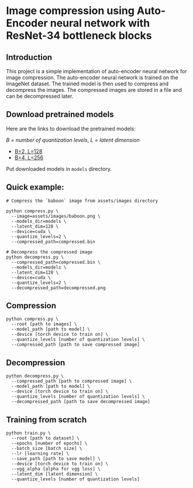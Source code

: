 # Image compression using Auto-Encoder neural network with ResNet-34 bottleneck blocks

## Introduction

This project is a simple implementation of auto-encoder neural network for image compression. The auto-encoder neural
network is trained on the ImageNet dataset. The trained model is then used to compress and decompress the images. The
compressed images are stored in a file and can be decompressed later.

## Download pretrained models

Here are the links to download the pretrained models:

_B = number of quantization levels_, _L = latent dimension_

* [B=2, L=128]()
* [B=4, L=256]()

Put downloaded models in `models` directory.


## Quick example:
```shell
# Compress the `baboon` image from assets/images directory

python compress.py \
  --image=assets/images/baboon.png \
  --models_dir=models \
  --latent_dim=128 \
  --device=cuda \
  --quantize_levels=2 \
  --compressed_path=compressed.bin
  
# Decompress the compressed image
python decompress.py \
  --compressed_path=compressed.bin \
  --models_dir=models \
  --latent_dim=128 \
  --device=cuda \
  --quantize_levels=2 \
  --decompressed_path=decompressed.png
```

## Compression

```shell
python compress.py \
  --root [path to images] \
  --model_path [path to model] \
  --device [torch device to train on] \
  --quantize_levels [number of quantization levels] \
  --compressed_path [path to save compressed image]
```

## Decompression

```shell
python decompress.py \
  --compressed_path [path to compressed image] \
  --model_path [path to model] \
  --device [torch device to train on] \
  --quantize_levels [number of quantization levels] \
  --decompressed_path [path to save decompressed image]
```

## Training from scratch

```shell
python train.py \
  --root [path to dataset] \
  --epochs [number of epochs] \
  --batch_size [batch size] \
  --lr [learning rate] \
  --save_path [path to save model] \
  --device [torch device to train on] \
  --vgg_alpha [alpha for vgg loss] \
  --latent_dim [latent dimension] \
  --quantize_levels [number of quantization levels]
```
